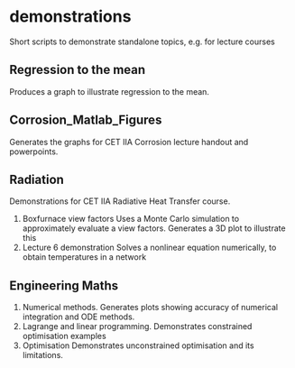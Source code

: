 # demonstrations
Short scripts to demonstrate standalone topics, e.g. for lecture courses

## Regression to the mean
Produces a graph to illustrate regression to the mean. 

## Corrosion_Matlab_Figures
Generates the graphs for CET IIA Corrosion lecture handout and powerpoints.

## Radiation
Demonstrations for CET IIA Radiative Heat Transfer course.

1. Boxfurnace view factors
Uses a Monte Carlo simulation to approximately evaluate a view factors.
Generates  a 3D plot to illustrate this
2. Lecture 6 demonstration
Solves a nonlinear equation numerically, to obtain temperatures in a network

## Engineering Maths
1. Numerical methods. 
Generates plots showing accuracy of numerical integration and ODE methods.
2. Lagrange and linear programming.
Demonstrates constrained optimisation examples
3. Optimisation
Demonstrates unconstrained optimisation and its limitations.
